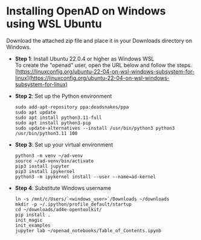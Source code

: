 # Installing OpenAD on Windows using WSL Ubuntu

Download the attached zip file and place it in your Downloads directory on Windows.

-   **Step 1**: Install Ubuntu 22.0.4 or higher as Windows WSL<br>
    To create the "openad" user, open the URL below and follow the steps.<br>
    [https://linuxconfig.org/ubuntu-22-04-on-wsl-windows-subsystem-for-linux](https://linuxconfig.org/ubuntu-22-04-on-wsl-windows-subsystem-for-linux)

-   **Step 2**: Set up the Python environment

        sudo add-apt-repository ppa:deadsnakes/ppa
        sudo apt update
        sudo apt install python3.11-full
        sudo apt install python3-pip
        sudo update-alternatives --install /usr/bin/python3 python3 /usr/bin/python3.11 100

-   **Step 3**: Set up your virtual environment

        python3 -m venv ~/ad-venv
        source ~/ad-venv/bin/activate
        pip3 install jupyter
        pip3 install ipykernel
        python3 -m ipykernel install --user --name=ad-kernel

-   **Step 4**: Substitute Windows username

        ln -s /mnt/c/Users/`<windows_user>`/Downloads ~/downloads
        mkdir -p ~/.ipython/profile_default/startup
        cd ~/downloads/ad4e-opentoolkit/
        pip install .
        init_magic
        init_examples
        jupyter lab ~/openad_notebooks/Table_of_Contents.ipynb
